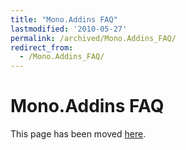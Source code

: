 ```yaml
---
title: "Mono.Addins FAQ"
lastmodified: '2010-05-27'
permalink: /archived/Mono.Addins_FAQ/
redirect_from:
  - /Mono.Addins_FAQ/
---
```


Mono.Addins FAQ
===============

This page has been moved [here](http://monoaddins.codeplex.com/wikipage?title=FAQ&referringTitle=Documentation).

